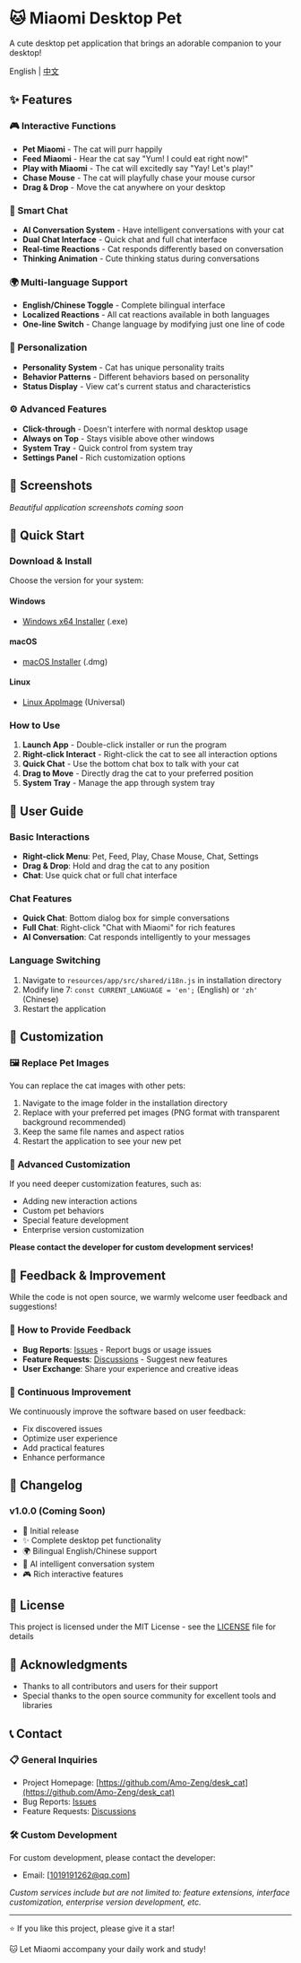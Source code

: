 # 🐱 Miaomi Desktop Pet

A cute desktop pet application that brings an adorable companion to your desktop!

English | [中文](README.md)

## ✨ Features

### 🎮 Interactive Functions
- **Pet Miaomi** - The cat will purr happily
- **Feed Miaomi** - Hear the cat say "Yum! I could eat right now!"
- **Play with Miaomi** - The cat will excitedly say "Yay! Let's play!"
- **Chase Mouse** - The cat will playfully chase your mouse cursor
- **Drag & Drop** - Move the cat anywhere on your desktop

### 💬 Smart Chat
- **AI Conversation System** - Have intelligent conversations with your cat
- **Dual Chat Interface** - Quick chat and full chat interface
- **Real-time Reactions** - Cat responds differently based on conversation
- **Thinking Animation** - Cute thinking status during conversations

### 🌍 Multi-language Support
- **English/Chinese Toggle** - Complete bilingual interface
- **Localized Reactions** - All cat reactions available in both languages
- **One-line Switch** - Change language by modifying just one line of code

### 🎨 Personalization
- **Personality System** - Cat has unique personality traits
- **Behavior Patterns** - Different behaviors based on personality
- **Status Display** - View cat's current status and characteristics

### ⚙️ Advanced Features
- **Click-through** - Doesn't interfere with normal desktop usage
- **Always on Top** - Stays visible above other windows
- **System Tray** - Quick control from system tray
- **Settings Panel** - Rich customization options

## 📸 Screenshots

*Beautiful application screenshots coming soon*

## 🚀 Quick Start

### Download & Install

Choose the version for your system:

#### Windows
- [Windows x64 Installer](https://github.com/Amo-Zeng/desk_cat/releases/latest) (.exe)


#### macOS
- [macOS Installer](https://github.com/Amo-Zeng/desk_cat/releases/latest) (.dmg)


#### Linux
- [Linux AppImage](https://github.com/Amo-Zeng/desk_cat/releases/latest) (Universal)


### How to Use

1. **Launch App** - Double-click installer or run the program
2. **Right-click Interact** - Right-click the cat to see all interaction options
3. **Quick Chat** - Use the bottom chat box to talk with your cat
4. **Drag to Move** - Directly drag the cat to your preferred position
5. **System Tray** - Manage the app through system tray

## 🎯 User Guide

### Basic Interactions
- **Right-click Menu**: Pet, Feed, Play, Chase Mouse, Chat, Settings
- **Drag & Drop**: Hold and drag the cat to any position
- **Chat**: Use quick chat or full chat interface

### Chat Features
- **Quick Chat**: Bottom dialog box for simple conversations
- **Full Chat**: Right-click "Chat with Miaomi" for rich features
- **AI Conversation**: Cat responds intelligently to your messages

### Language Switching
1. Navigate to `resources/app/src/shared/i18n.js` in installation directory
2. Modify line 7: `const CURRENT_LANGUAGE = 'en';` (English) or `'zh'` (Chinese)
3. Restart the application

## 🎨 Customization

### 🖼️ Replace Pet Images
You can replace the cat images with other pets:

1. Navigate to the image folder in the installation directory
2. Replace with your preferred pet images (PNG format with transparent background recommended)
3. Keep the same file names and aspect ratios
4. Restart the application to see your new pet

### 🔧 Advanced Customization
If you need deeper customization features, such as:
- Adding new interaction actions
- Custom pet behaviors
- Special feature development
- Enterprise version customization

**Please contact the developer for custom development services!**

## 🤝 Feedback & Improvement

While the code is not open source, we warmly welcome user feedback and suggestions!

### 📝 How to Provide Feedback
- **Bug Reports**: [Issues](https://github.com/Amo-Zeng/desk_cat/issues) - Report bugs or usage issues
- **Feature Requests**: [Discussions](https://github.com/Amo-Zeng/desk_cat/discussions) - Suggest new features
- **User Exchange**: Share your experience and creative ideas

### 🔄 Continuous Improvement
We continuously improve the software based on user feedback:
- Fix discovered issues
- Optimize user experience
- Add practical features
- Enhance performance

## 📝 Changelog

### v1.0.0 (Coming Soon)
- 🎉 Initial release
- ✨ Complete desktop pet functionality
- 🌍 Bilingual English/Chinese support
- 💬 AI intelligent conversation system
- 🎮 Rich interactive features

## 📄 License

This project is licensed under the MIT License - see the [LICENSE](LICENSE) file for details

## 🙏 Acknowledgments

- Thanks to all contributors and users for their support
- Special thanks to the open source community for excellent tools and libraries

## 📞 Contact

### 📋 General Inquiries
- Project Homepage: [https://github.com/Amo-Zeng/desk_cat](https://github.com/Amo-Zeng/desk_cat)
- Bug Reports: [Issues](https://github.com/Amo-Zeng/desk_cat/issues)
- Feature Requests: [Discussions](https://github.com/Amo-Zeng/desk_cat/discussions)

### 🛠️ Custom Development
For custom development, please contact the developer:
- Email: [1019191262@qq.com]

*Custom services include but are not limited to: feature extensions, interface customization, enterprise version development, etc.*

---

⭐ If you like this project, please give it a star!

🐱 Let Miaomi accompany your daily work and study!
